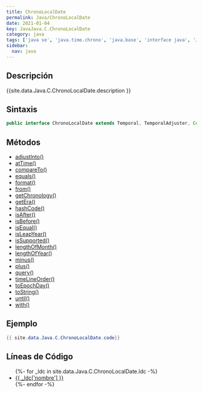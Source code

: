 ```yaml
---
title: ChronoLocalDate
permalink: Java/ChronoLocalDate
date: 2021-01-04
key: JavaJava.C.ChronoLocalDate
category: java
tags: ['java se', 'java.time.chrono', 'java.base', 'interface java', 'Java 1.8']
sidebar: 
  nav: java
---
```


## Descripción
{{site.data.Java.C.ChronoLocalDate.description }}

## Sintaxis
~~~java
public interface ChronoLocalDate extends Temporal, TemporalAdjuster, Comparable<ChronoLocalDate>
~~~

## Métodos
* [adjustInto()](/Java/ChronoLocalDate/adjustInto)
* [atTime()](/Java/ChronoLocalDate/atTime)
* [compareTo()](/Java/ChronoLocalDate/compareTo)
* [equals()](/Java/ChronoLocalDate/equals)
* [format()](/Java/ChronoLocalDate/format)
* [from()](/Java/ChronoLocalDate/from)
* [getChronology()](/Java/ChronoLocalDate/getChronology)
* [getEra()](/Java/ChronoLocalDate/getEra)
* [hashCode()](/Java/ChronoLocalDate/hashCode)
* [isAfter()](/Java/ChronoLocalDate/isAfter)
* [isBefore()](/Java/ChronoLocalDate/isBefore)
* [isEqual()](/Java/ChronoLocalDate/isEqual)
* [isLeapYear()](/Java/ChronoLocalDate/isLeapYear)
* [isSupported()](/Java/ChronoLocalDate/isSupported)
* [lengthOfMonth()](/Java/ChronoLocalDate/lengthOfMonth)
* [lengthOfYear()](/Java/ChronoLocalDate/lengthOfYear)
* [minus()](/Java/ChronoLocalDate/minus)
* [plus()](/Java/ChronoLocalDate/plus)
* [query()](/Java/ChronoLocalDate/query)
* [timeLineOrder()](/Java/ChronoLocalDate/timeLineOrder)
* [toEpochDay()](/Java/ChronoLocalDate/toEpochDay)
* [toString()](/Java/ChronoLocalDate/toString)
* [until()](/Java/ChronoLocalDate/until)
* [with()](/Java/ChronoLocalDate/with)

## Ejemplo
~~~java
{{ site.data.Java.C.ChronoLocalDate.code}}
~~~

## Líneas de Código
<ul>
{%- for _ldc in site.data.Java.C.ChronoLocalDate.ldc -%}
   <li>
       <a href="{{_ldc['url'] }}">{{ _ldc['nombre'] }}</a>
   </li>
{%- endfor -%}
</ul>
